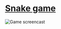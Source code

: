 # [Snake game](https://corocoto.github.io/snake-pwa/index.html)

![Game screencast](https://user-images.githubusercontent.com/37180024/104358880-1421b580-5520-11eb-84f9-bb80f285d754.gif)
